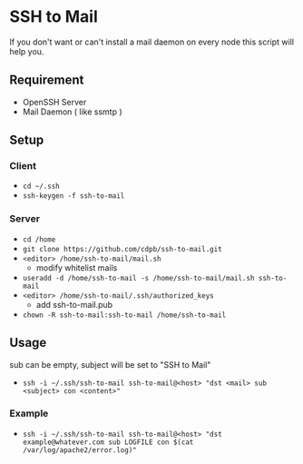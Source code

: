 # SSH to Mail

If you don't want or can't install a mail daemon on every node this script will help you.

## Requirement
- OpenSSH Server
- Mail Daemon ( like ssmtp )

## Setup

### Client

- `cd ~/.ssh`
- `ssh-keygen -f ssh-to-mail`

### Server

- `cd /home`
- `git clone https://github.com/cdpb/ssh-to-mail.git`
- `<editor> /home/ssh-to-mail/mail.sh`
  - modify whitelist mails
- `useradd -d /home/ssh-to-mail -s /home/ssh-to-mail/mail.sh ssh-to-mail`
- `<editor> /home/ssh-to-mail/.ssh/authorized_keys`
  - add ssh-to-mail.pub
- `chown -R ssh-to-mail:ssh-to-mail /home/ssh-to-mail`

## Usage

sub can be empty, subject will be set to "SSH to Mail"

- `ssh -i ~/.ssh/ssh-to-mail ssh-to-mail@<host> "dst <mail> sub <subject> con <content>"`

### Example

- `ssh -i ~/.ssh/ssh-to-mail ssh-to-mail@<host> "dst example@whatever.com sub LOGFILE con $(cat /var/log/apache2/error.log)"`
